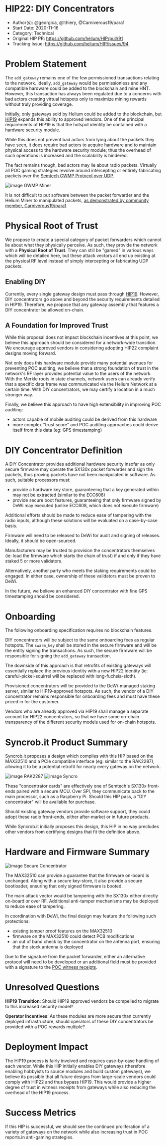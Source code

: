 # HIP22: DIY Concentrators

- Author(s): @georgica, @lthiery, @Carniverous19/para1
- Start Date: 2020-11-16
- Category: Technical
- Original HIP PR: https://github.com/helium/HIP/pull/91
- Tracking Issue: https://github.com/helium/HIP/issues/94

# Problem Statement
[probem-statement]: #problem-statement

The `add_gateway` remains one of the few permissioned transactions relating to the network. Ideally, `add_gateway`
would be permissionless and any compatible hardware could be added to the blockchain and mine HNT. However, this
transaction has always been regulated due to a concerns with bad actors creating virtual hotspots only to maximize
mining rewards without truly providing coverage.

Initially, only gateways sold by Helium could be added to the blockchain, but [HIP19](0019-third-party-manufacturers.md)
expands this ability to approved vendors. One of the principal requirements of HIP19 is that the hotspot identity be
contained with a hardware security module.

While this does not prevent bad actors from lying about the packets they have seen, it does require bad actors to
acquire hardware and to maintain physical access to the hardware security module; thus the overhead of such operations
is increased and the scalability is hindered.

The fact remains though, bad actors may lie about radio packets. Virtually all POC gaming strategies revolve around
intercepting or entirely fabricating packets over the [Semtech GWMP Protocol over UDP](https://github.com/Lora-net/packet_forwarder/blob/master/PROTOCOL.TXT).

![image GWMP Miner](0022-diy-concentrators/miner_packet_forwarder.jpg)

It is not difficult to put software between the packet forwarder and the Helium Miner to manipulated packets,
[as demonstrated by community member, Carniverous19/para1](https://github.com/Carniverous19/helium-DIY-middleman).

# Physical Root of Trust
[physical-root-of-trust-value-and-incentives]: #physical-root-of-trust-value-and-incentives

We propose to create a special category of packet forwarders which cannot lie about what they physically perceive. As
such, they provide the network with a **Physical Root of Trust**. They can still be "gamed" in various ways which will
be detailed here, but these attack vectors all end up existing at the physical RF level instead of simply intercepting
or fabricating UDP packets.

## Enabling DIY
[enabling-diy]: #enabling-diy

Currently, every single gateway design must pass through [HIP19](0019-third-party-manufacturers.md). However, DIY
concentrators go above and beyond the security requirements detailed in HIP19. Therefore, we propose that any gateway
assembly that features a DIY concentrator be allowed on-chain.

## A Foundation for Improved Trust
[a-foundation-for-improved-trust]: #a-foundation-for-improved-trust

While this proposal does not impact blockchain incentives at this point, we believe this approach should be considered
for a network-wide transition. We encourage approved vendors in considering adopting HIP22 complaint designs moving
forward.

Not only does this hardware module provide many potential avenues for preventing POC auditing, we believe that
a strong foundation of trust in the network's RF layer provides potential value to the users of the network. With the
Merkle roots in state channels, network users can already verify that a specific data frame was communicated via
the Helium Network at a certain time. With DIY concentrators, we may certify a location in a much stronger way.

Finally, we believe this approach to have high extensibility in improving POC auditing:
* actors capable of mobile auditing could be derived from this hardware
* more complex "trust score" and POC auditing approaches could derive itself from this data (eg: GPS timestamping)

# DIY Concentrator Definition
[diy-concentrator-definition]: #diy-concentrator-definition

A DIY Concentrator provides additional hardware security insofar as only secure firmware may operate the SX130x packet
forwarder and sign the packets, thus proving packets have not been manipulated in software. As such, suitable processors
must:
* provide a hardware key store, guaranteeing that a key generated within may not be extracted (similar to the ECC608)
* provide secure boot features, guaranteeing that only firmware signed by DeWi may executed (unlike ECC608, which does
  not execute firmware)

Additional efforts should be made to reduce ease of tampering with the radio inputs, although these solutions will be
evaluated on a case-by-case basis.

Firmware will need to be released to DeWi for audit and signing of releases. Ideally, it should be open-sourced.

Manufacturers may be trusted to provision the concentrators themselves (ie: load the firmware which starts the chain of
trust) if and only if they have staked 5 or more validators. 

Alternatively, another party who meets the staking requirements could be engaged. In either case, ownership of these 
validators must be proven to DeWi.

In the future, we believe an enhanced DIY concentrator with fine GPS timestamping should be considered.

# Onboarding
[onboarding]: #onboarding

The following onboarding specification requires no blockchain features.

DIY concentrators will be subject to the same onboarding fees as regular hotspots. The `swarm_key` shall be stored
in the secure firmware and will be the entity signing the transactions. As such, the secure firmware will be responsible
for signing the `add_gateway` transaction.

The downside of this approach is that retrofits of existing gateways will essentially replace the previous identity with
a new HIP22 identity (ie: careful-pickel-squirrel will be replaced with long-fuchsia-sloth).

Provisioned concentrators will be provided to the DeWi-managed staking server, similar to HIP19-approved hotspots. As
such, the vendor of a DIY concentrator remains responsible for onboarding fees and must have these priced in for the
customer.

Vendors who are already approved via HIP19 shall manage a separate account for HIP22 concentrators, so that we have
some on-chain transparency of the different security models used for on-chain hotspots.

# Syncrob.it Product Summary
[product-summary]: #product-summary

Syncrob.it proposes a design which complies with this HIP based on the MAX32510 and a PCIe compatible interface (eg:
similar to the RAK2287), allowing it to be a potential retrofit for nearly every gateway on the network.

![image RAK2287](0022-diy-concentrators/rak2287.png)
![image Syncro](0022-diy-concentrators/syncrobit.jpg)


These "concentrator cards" are effectively one of Semtech's SX130x front-ends paired with a secure MCU. Over SPI, they
communicate back to the main processor, such as a Raspberry Pi. Should this HIP pass, a "DIY concentrator" will be
available for purchase.

Should existing gateway vendors provide software support, they could adopt these radio front-ends, either after-market
or in future products.

While Syncrob.it initially proposes this design, this HIP in no way precludes other vendors from certifying designs
that fit the definition above.

# Hardware and Firmware Summary
[hardware-and-firmware-summary]: #hardware-and-firmware-summary

![image Secure Concentrator](0022-diy-concentrators/concentrator.jpg)

The MAX32510 can provide a guarantee that the firmware on-board is unchanged. Along with a secure key-store, it also
provide a secure bootloader, ensuring that only signed firmware is booted.

The main attack vector would be tampering with the SX130x either directly on-board or over RF. Additional
anti-tamper mechanisms may be deployed to reduce ease of tampering.

In coordination with DeWi, the final design may
feature the following such protections:
* existing tamper proof features on the MAX32510
* firmware on the MAX32510 could detect PCB modifications
* an out of band check by the concentrator on the antenna port, ensuring that the stock antenna is deployed

Due to the signature from the packet forwarder, either an alternative protocol will need to be developed or an
additional field must be provided with a signature to the
[POC witness receipts](https://github.com/helium/proto/blob/master/src/blockchain_txn_poc_receipts_v1.proto#L22).

# Unresolved Questions
[unresolved]: #unresolved-questions

**HIP19 Transition**: Should HIP19 approved vendors be compelled to migrate to this increased security model?

**Operator Incentives**: As these modules are more secure than currently deployed infrastructure, should operators of
these DIY concentrators be provided with a POC rewards multiple?

# Deployment Impact
[deployment-impact]: #deployment-impact

The HIP19 process is fairly involved and requires case-by-case handling of each vendor. While this HIP initially enables
DIY gateways (therefore enabling hobbyists to source modules and build custom gateways), we believe its possible that
all future designs from large-scale vendors could comply with HIP22 and thus bypass HIP19. This would provide a higher
degree of trust in witness receipts from gateways while also reducing the overhead of the HIP19 process.

# Success Metrics
[success-metrics]: #success-metrics

If this HIP is successful, we should see the continued proliferation of a variety of gateways on the network while also
increasing trust in POC reports.in anti-gaming strategies.
